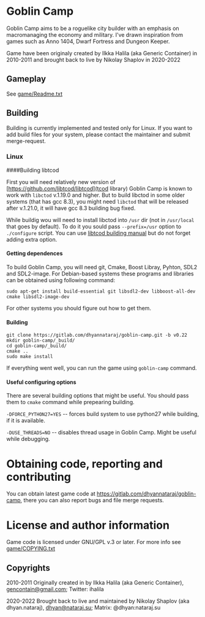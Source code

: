 # Goblin Camp

Goblin Camp aims to be a roguelike city builder with an emphasis on
macromanaging the economy and military. I've drawn inspiration from games
such as Anno 1404, Dwarf Fortress and Dungeon Keeper.

Game have been originaly created by Ilkka Halila (aka  Generic Container) in
2010-2011 and brought back to live by Nikolay Shaplov in 2020-2022

## Gameplay

See [game/Readme.txt](game/Readme.txt)

## Building

Building is currently implemented and tested only for Linux. If you want to
add build files for your system, please contact the maintainer and submit merge-request.

### Linux

####Building libtcod

First you will need relatively new version of [https://github.com/libtcod/libtcod](tcod library)
Goblin Camp is known to work with `libctod` v.1.19.0 and higher. But to build libctod in some older
systems (that has gcc 8.3), you might need `libctod` that will be released after v.1.21.0,
it will have gcc 8.3 building bug fixed.

While buildig wou will need to install libctod into `/usr` dir (not in `/usr/local` that goes by
default). To do it you sould pass  `--prefix=/usr` option to  `./configure` script. You can use
[libtcod building manual](https://github.com/libtcod/libtcod/blob/main/buildsys/autotools/README.md)
but do not forget adding extra option.

#### Getting dependences

To build Goblin Camp, you will need git, Cmake, Boost Libray, Pyhton, SDL2 and SDL2-image. For Debian-based
systems these programs and libraries can be obtained using following command:

```
sudo apt-get install build-essential git libsdl2-dev libboost-all-dev cmake libsdl2-image-dev
```

For other systems you should figure out how to get them.

#### Building

```
git clone https://gitlab.com/dhyannataraj/goblin-camp.git -b v0.22
mkdir goblin-camp/_build/
cd goblin-camp/_build/
cmake ..
sudo make install
```

If everything went well, you can run the game using `goblin-camp` command.

#### Useful configuring options

There are several building options that might be useful. You should pass them to `cmake` command
while prepearing building.

`-DFORCE_PYTHON27=YES` -- forces build system to use python27 while building, if it is available.

`-DUSE_THREADS=NO` -- disables thread usage in Goblin Camp. Might be useful while debugging.


# Obtaining code, reporting and contributing

You can obtain latest game code at https://gitlab.com/dhyannataraj/goblin-camp, there you can also
report bugs and file merge requests.

# License and author information

Game code is licensed under GNU/GPL v.3 or later. For more info see  [game/COPYING.txt](game/COPYING.txt)

## Copyrights

2010-2011 Originally created in by Ilkka Halila (aka Generic Container), gencontain@gmail.com; Twitter: ihalila

2020-2022 Brought back to live and maintained by Nikolay Shaplov (aka dhyan.nataraj), dhyan@nataraj.su; Matrix: @dhyan:nataraj.su
